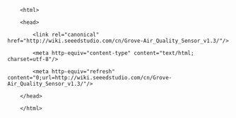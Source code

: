 <!DOCTYPE html>
        <html>
        <head>
            <link rel="canonical" href="http://wiki.seeedstudio.com/cn/Grove-Air_Quality_Sensor_v1.3/"/>
            <meta http-equiv="content-type" content="text/html; charset=utf-8"/>
            <meta http-equiv="refresh" content="0;url=http://wiki.seeedstudio.com/cn/Grove-Air_Quality_Sensor_v1.3/"/>
        </head>
        </html>